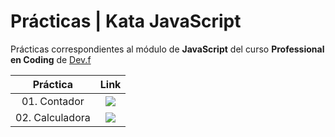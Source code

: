 # Prácticas | Kata JavaScript
  
Prácticas correspondientes al módulo de __JavaScript__ del curso __Professional en Coding__ de <a href="https://www.devf.la/" target="_blank">Dev.f</a>
  

  | Práctica | Link |
|:---:|:---:|
|01. Contador | <a href="https://github.com/iamDaniHdz/DEVF-JS-Contador/tree/master" target="_blank"><img src="https://img.shields.io/badge/🔗link-PRACTICA 1-blue?style=for-the-badge"></a> |
|02. Calculadora | <a href="https://github.com/iamDaniHdz/DEVF-JS-Calculadora/tree/master" target="_blank"><img src="https://img.shields.io/badge/🔗link-PRACTICA 2-blue?style=for-the-badge"></a> |
